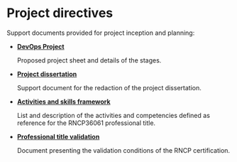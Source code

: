 # Project directives

Support documents provided for project inception and planning:

* [**DevOps Project**](devops_project.md)

    Proposed project sheet and details of the stages.

* [**Project dissertation**](project_dissertation.md)

    Support document for the redaction of the project dissertation.

* [**Activities and skills framework**](rncp_framework.md)

    List and description of the activities and competencies defined as reference for the RNCP36061 professional title.

* [**Professional title validation**](rncp_validation.md)

    Document presenting the validation conditions of the RNCP certification.
